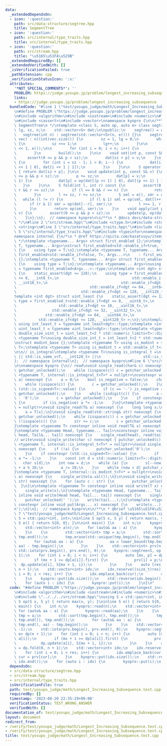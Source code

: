```yaml
---
data:
  _extendedDependsOn:
  - icon: ':question:'
    path: src/data-structure/segtree.hpp
    title: SegmentTree
  - icon: ':question:'
    path: src/internal/type_traits.hpp
    title: src/internal/type_traits.hpp
  - icon: ':question:'
    path: src/stream.hpp
    title: "\u5165\u51FA\u529B"
  _extendedRequiredBy: []
  _extendedVerifiedWith: []
  _isVerificationFailed: true
  _pathExtension: cpp
  _verificationStatusIcon: ':x:'
  attributes:
    '*NOT_SPECIAL_COMMENTS*': ''
    PROBLEM: https://judge.yosupo.jp/problem/longest_increasing_subsequence
    links:
    - https://judge.yosupo.jp/problem/longest_increasing_subsequence
  bundledCode: "#line 1 \"test/yosupo_judge/math/Longest_Increasing_Subsequence.test.cpp\"\
    \n#define PROBLEM \"https://judge.yosupo.jp/problem/longest_increasing_subsequence\"\
    \n#include <algorithm>\n#include <iostream>\n#include <numeric>\n#line 2 \"src/data-structure/segtree.hpp\"\
    \n#include <cassert>\n#include <vector>\nnamespace kyopro {\n\n/**\n * @brief\
    \ SegmentTree\n */\ntemplate <class S, auto op, auto e> class segtree {\n    int\
    \ lg, sz, n;\n    std::vector<S> dat;\n\npublic:\n    segtree() = default;\n \
    \   segtree(int n) : segtree(std::vector<S>(n, e())) {}\n    segtree(const std::vector<S>&\
    \ vec) : n((int)vec.size()) {\n        sz = 1, lg = 0;\n        while (sz <= n)\
    \ {\n            sz <<= 1;\n            lg++;\n        }\n\n        dat = std::vector<S>(sz\
    \ << 1, e());\n\n        for (int i = 0; i < n; i++) {\n            set(i, vec[i]);\n\
    \        }\n        build();\n    }\n\n    void set(int p, const S& v) {\n   \
    \     assert(0 <= p && p < sz);\n        dat[sz + p] = v;\n    }\n    void build()\
    \ {\n        for (int i = sz - 1; i > 0; i--) {\n            dat[i] = op(dat[i\
    \ << 1 | 0], dat[i << 1 | 1]);\n        }\n    }\n\n    S operator[](int p) const\
    \ { return dat[sz + p]; }\n\n    void update(int p, const S& v) {\n        assert(0\
    \ <= p && p < sz);\n        p += sz;\n        dat[p] = v;\n        while (p >>=\
    \ 1) {\n            dat[p] = op(dat[(p << 1) | 0], dat[(p << 1) | 1]);\n     \
    \   }\n    }\n\n    S fold(int l, int r) const {\n        assert(0 <= l && l <=\
    \ r && r <= sz);\n        if (l == 0 && r == n) {\n            return dat[1];\n\
    \        }\n        l += sz, r += sz;\n        S sml = e(), smr = e();\n     \
    \   while (l != r) {\n            if (l & 1) sml = op(sml, dat[l++]);\n      \
    \      if (r & 1) smr = op(dat[--r], smr);\n            l >>= 1, r >>= 1;\n  \
    \      }\n        return op(sml, smr);\n    }\n    void apply(int p, const S&\
    \ v) {\n        assert(0 <= p && p < sz);\n        update(p, op(dat[sz + p], v));\n\
    \    }\n};\n};  // namespace kyopro\n\n/**\n * @docs docs/data-structure/segtree.md\n\
    \ */\n#line 2 \"src/stream.hpp\"\n#include <ctype.h>\n#include <stdio.h>\n#include\
    \ <string>\n#line 3 \"src/internal/type_traits.hpp\"\n#include <limits>\n#line\
    \ 5 \"src/internal/type_traits.hpp\"\n#include <typeinfo>\nnamespace kyopro {\n\
    namespace internal {\n/*\n * @ref https://qiita.com/kazatsuyu/items/f8c3b304e7f8b35263d8\n\
    \ */\ntemplate <typename... Args> struct first_enabled {};\n\ntemplate <typename\
    \ T, typename... Args>\nstruct first_enabled<std::enable_if<true, T>, Args...>\
    \ {\n    using type = T;\n};\ntemplate <typename T, typename... Args>\nstruct\
    \ first_enabled<std::enable_if<false, T>, Args...>\n    : first_enabled<Args...>\
    \ {};\ntemplate <typename T, typename... Args> struct first_enabled<T, Args...>\
    \ {\n    using type = T;\n};\n\ntemplate <typename... Args>\nusing first_enabled_t\
    \ = typename first_enabled<Args...>::type;\n\ntemplate <int dgt> struct int_least\
    \ {\n    static_assert(dgt <= 128);\n    using type = first_enabled_t<std::enable_if<dgt\
    \ <= 8, __int8_t>,\n                                 std::enable_if<dgt <= 16,\
    \ __int16_t>,\n                                 std::enable_if<dgt <= 32, __int32_t>,\n\
    \                                 std::enable_if<dgt <= 64, __int64_t>,\n    \
    \                             std::enable_if<dgt <= 128, __int128_t> >;\n};\n\
    template <int dgt> struct uint_least {\n    static_assert(dgt <= 128);\n    using\
    \ type = first_enabled_t<std::enable_if<dgt <= 8, __uint8_t>,\n              \
    \                   std::enable_if<dgt <= 16, __uint16_t>,\n                 \
    \                std::enable_if<dgt <= 32, __uint32_t>,\n                    \
    \             std::enable_if<dgt <= 64, __uint64_t>,\n                       \
    \          std::enable_if<dgt <= 128, __uint128_t> >;\n};\n\ntemplate <int dgt>\
    \ using int_least_t = typename int_least<dgt>::type;\ntemplate <int dgt> using\
    \ uint_least_t = typename uint_least<dgt>::type;\n\ntemplate <typename T>\nusing\
    \ double_size_uint_t = uint_least_t<2 * std::numeric_limits<T>::digits>;\n\ntemplate\
    \ <typename T>\nusing double_size_int_t = int_least_t<2 * std::numeric_limits<T>::digits>;\n\
    \nstruct modint_base {};\ntemplate <typename T> using is_modint = std::is_base_of<modint_base,\
    \ T>;\ntemplate <typename T> using is_modint_t = std::enable_if_t<is_modint<T>::value>;\n\
    \n\n// is_integral\ntemplate <typename T>\nusing is_integral_t =\n    std::enable_if_t<std::is_integral_v<T>\
    \ || std::is_same_v<T, __int128_t> ||\n                   std::is_same_v<T, __uint128_t>>;\n\
    };  // namespace internal\n};  // namespace kyopro\n#line 6 \"src/stream.hpp\"\
    \n\nnamespace kyopro {\n// read\nvoid single_read(char& c) noexcept {\n    c =\
    \ getchar_unlocked();\n    while (isspace(c)) c = getchar_unlocked();\n}\ntemplate\
    \ <typename T, internal::is_integral_t<T>* = nullptr>\nconstexpr void single_read(T&\
    \ a) noexcept {\n    a = 0;\n    bool is_negative = false;\n    char c = getchar_unlocked();\n\
    \    while (isspace(c)) {\n        c = getchar_unlocked();\n    }\n    if constexpr\
    \ (std::is_signed<T>::value) {\n        if (c == '-') is_negative = true, c =\
    \ getchar_unlocked();\n    }\n    while (isdigit(c)) {\n        a = 10 * a + (c\
    \ - '0');\n        c = getchar_unlocked();\n    }\n    if constexpr (std::is_signed<T>::value)\
    \ {\n        if (is_negative) a *= -1;\n    }\n}\ntemplate <typename T, internal::is_modint_t<T>*\
    \ = nullptr>\nvoid single_read(T& a) noexcept {\n    long long x;\n    single_read(x);\n\
    \    a = T(x);\n}\nvoid single_read(std::string& str) noexcept {\n    char c =\
    \ getchar_unlocked();\n    while (isspace(c)) c = getchar_unlocked();\n    while\
    \ (!isspace(c)) {\n        str += c;\n        c = getchar_unlocked();\n    }\n\
    }\ntemplate <typename T> constexpr inline void read(T& x) noexcept {\n    single_read(x);\n\
    }\ntemplate <typename Head, typename... Tail>\nconstexpr inline void read(Head&\
    \ head, Tail&... tail) noexcept {\n    single_read(head), read(tail...);\n}\n\n\
    // write\nvoid single_write(char c) noexcept { putchar_unlocked(c); }\ntemplate\
    \ <typename T, internal::is_integral_t<T>* = nullptr>\nvoid single_write(T a)\
    \ noexcept {\n    if (!a) {\n        putchar_unlocked('0');\n        return;\n\
    \    }\n    if constexpr (std::is_signed<T>::value) {\n        if (a < 0) putchar_unlocked('-'),\
    \ a *= -1;\n    }\n    const int d = std::numeric_limits<T>::digits10 + 1;\n \
    \   char s[d];\n    int now = d;\n    while (a) {\n        s[--now] = (char)'0'\
    \ + a % 10;\n        a /= 10;\n    }\n    while (now < d) putchar_unlocked(s[now++]);\n\
    }\ntemplate <typename T, internal::is_modint_t<T>* = nullptr>\nvoid single_write(T\
    \ a) noexcept {\n    single_write(a.val());\n}\n\nvoid single_write(const std::string&\
    \ str) noexcept {\n    for (auto c : str) {\n        putchar_unlocked(c);\n  \
    \  }\n}\n\ntemplate <typename T> constexpr inline void write(T x) noexcept {\n\
    \    single_write(x);\n}\ntemplate <typename Head, typename... Tail>\nconstexpr\
    \ inline void write(Head head, Tail... tail) noexcept {\n    single_write(head);\n\
    \    putchar_unlocked(' ');\n    write(tail...);\n}\ntemplate <typename... Args>\
    \ constexpr inline void put(Args... x) noexcept {\n    write(x...);\n    putchar_unlocked('\\\
    n');\n}\n};  // namespace kyopro\n\n/**\n * @brief \u5165\u51FA\u529B\n */\n#line\
    \ 7 \"test/yosupo_judge/math/Longest_Increasing_Subsequence.test.cpp\"\nusing\
    \ S = std::pair<int, int>;\ninline S op(S x, S y) { return max(x, y); }\ninline\
    \ S e() { return S{0, 0}; }\n\nint main() {\n    int n;\n    kyopro::read(n);\n\
    \    std::vector<int> a(n);\n    for (auto& aa : a) {\n        kyopro::read(aa);\n\
    \    }\n    {\n        std::vector<int> tmp = a;\n        std::sort(tmp.begin(),\
    \ tmp.end());\n        tmp.erase(std::unique(tmp.begin(), tmp.end()), tmp.end());\n\
    \        for (auto& aa : a) {\n            aa = lower_bound(tmp.begin(), tmp.end(),\
    \ aa) - tmp.begin();\n        }\n    }\n    std::vector<int> prv(n, -1);\n   \
    \ std::iota(prv.begin(), prv.end(), 0);\n    kyopro::segtree<S, op, e> dp(n +\
    \ 1);\n    for (int i = 0; i < n; i++) {\n        auto [mx, p] = dp.fold(0, a[i]);\n\
    \        if (mx + 1 >= dp[a[i]].first) {\n            prv[i] = p;\n          \
    \  dp.update(a[i], S{mx + 1, i});\n        }\n    }\n    auto [res, cur] = dp.fold(0,\
    \ n + 1);\n    std::vector<int> idx;\n    idx.reserve((size_t)res);\n    for (int\
    \ i = 0; i < res; i++) {\n        idx.emplace_back(cur);\n        cur = prv[cur];\n\
    \    }\n    kyopro::put(idx.size());\n    std::reverse(idx.begin(), idx.end());\n\
    \    for (auto i : idx) {\n        kyopro::put(i);\n    }\n}\n"
  code: "#define PROBLEM \"https://judge.yosupo.jp/problem/longest_increasing_subsequence\"\
    \n#include <algorithm>\n#include <iostream>\n#include <numeric>\n#include \"../../../src/data-structure/segtree.hpp\"\
    \n#include \"../../../src/stream.hpp\"\nusing S = std::pair<int, int>;\ninline\
    \ S op(S x, S y) { return max(x, y); }\ninline S e() { return S{0, 0}; }\n\nint\
    \ main() {\n    int n;\n    kyopro::read(n);\n    std::vector<int> a(n);\n   \
    \ for (auto& aa : a) {\n        kyopro::read(aa);\n    }\n    {\n        std::vector<int>\
    \ tmp = a;\n        std::sort(tmp.begin(), tmp.end());\n        tmp.erase(std::unique(tmp.begin(),\
    \ tmp.end()), tmp.end());\n        for (auto& aa : a) {\n            aa = lower_bound(tmp.begin(),\
    \ tmp.end(), aa) - tmp.begin();\n        }\n    }\n    std::vector<int> prv(n,\
    \ -1);\n    std::iota(prv.begin(), prv.end(), 0);\n    kyopro::segtree<S, op,\
    \ e> dp(n + 1);\n    for (int i = 0; i < n; i++) {\n        auto [mx, p] = dp.fold(0,\
    \ a[i]);\n        if (mx + 1 >= dp[a[i]].first) {\n            prv[i] = p;\n \
    \           dp.update(a[i], S{mx + 1, i});\n        }\n    }\n    auto [res, cur]\
    \ = dp.fold(0, n + 1);\n    std::vector<int> idx;\n    idx.reserve((size_t)res);\n\
    \    for (int i = 0; i < res; i++) {\n        idx.emplace_back(cur);\n       \
    \ cur = prv[cur];\n    }\n    kyopro::put(idx.size());\n    std::reverse(idx.begin(),\
    \ idx.end());\n    for (auto i : idx) {\n        kyopro::put(i);\n    }\n}"
  dependsOn:
  - src/data-structure/segtree.hpp
  - src/stream.hpp
  - src/internal/type_traits.hpp
  isVerificationFile: true
  path: test/yosupo_judge/math/Longest_Increasing_Subsequence.test.cpp
  requiredBy: []
  timestamp: '2023-08-20 22:35:29+09:00'
  verificationStatus: TEST_WRONG_ANSWER
  verifiedWith: []
documentation_of: test/yosupo_judge/math/Longest_Increasing_Subsequence.test.cpp
layout: document
redirect_from:
- /verify/test/yosupo_judge/math/Longest_Increasing_Subsequence.test.cpp
- /verify/test/yosupo_judge/math/Longest_Increasing_Subsequence.test.cpp.html
title: test/yosupo_judge/math/Longest_Increasing_Subsequence.test.cpp
---
```


